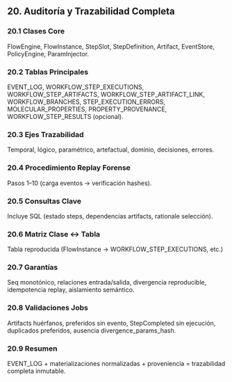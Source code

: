 ## 20. Auditoría y Trazabilidad Completa

### 20.1 Clases Core

FlowEngine, FlowInstance, StepSlot, StepDefinition, Artifact, EventStore, PolicyEngine, ParamInjector.

### 20.2 Tablas Principales

EVENT_LOG, WORKFLOW_STEP_EXECUTIONS, WORKFLOW_STEP_ARTIFACTS, WORKFLOW_STEP_ARTIFACT_LINK, WORKFLOW_BRANCHES, STEP_EXECUTION_ERRORS, MOLECULAR_PROPERTIES, PROPERTY_PROVENANCE, WORKFLOW_STEP_RESULTS (opcional).

### 20.3 Ejes Trazabilidad

Temporal, lógico, paramétrico, artefactual, dominio, decisiones, errores.

### 20.4 Procedimiento Replay Forense

Pasos 1–10 (carga eventos → verificación hashes).

### 20.5 Consultas Clave

Incluye SQL (estado steps, dependencias artifacts, rationale selección).

### 20.6 Matriz Clase ↔ Tabla

Tabla reproducida (FlowInstance → WORKFLOW_STEP_EXECUTIONS, etc.)

### 20.7 Garantías

Seq monotónico, relaciones entrada/salida, divergencia reproducible, idempotencia replay, aislamiento semántico.

### 20.8 Validaciones Jobs

Artifacts huérfanos, preferidos sin evento, StepCompleted sin ejecución, duplicados preferidos, ausencia divergence_params_hash.

### 20.9 Resumen

EVENT_LOG + materializaciones normalizadas + proveniencia = trazabilidad completa inmutable.
